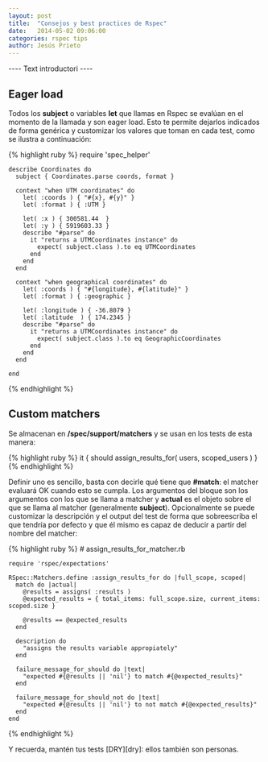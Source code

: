 ```yaml
---
layout: post
title:  "Consejos y best practices de Rspec"
date:   2014-05-02 09:06:00
categories: rspec tips
author: Jesús Prieto
---
```


---- Text introductori ----

## Eager load

Todos los **subject** o variables **let** que llamas en Rspec se evalúan en el momento de la llamada y son eager load. Esto te permite dejarlos indicados de forma genérica y customizar los valores que toman en cada test, como se ilustra a continuación:  

{% highlight ruby %}
    require 'spec_helper'

    describe Coordinates do 
      subject { Coordinates.parse coords, format }

      context "when UTM coordinates" do 
        let( :coords ) { "#{x}, #{y}" }
        let( :format ) { :UTM }

        let( :x ) { 300581.44  }
        let( :y ) { 5919603.33 }
        describe "#parse" do 
          it "returns a UTMCoordinates instance" do
            expect( subject.class ).to eq UTMCoordinates
          end
        end
      end

      context "when geographical coordinates" do 
        let( :coords ) { "#{longitude}, #{latitude}" }
        let( :format ) { :geographic }

        let( :longitude ) { -36.8079 }
        let( :latitude  ) { 174.2345 }
        describe "#parse" do 
          it "returns a UTMCoordinates instance" do
            expect( subject.class ).to eq GeographicCoordinates
          end
        end 
      end

    end
{% endhighlight %}

## Custom matchers

Se almacenan en **/spec/support/matchers** y se usan en los tests de esta manera:

{% highlight ruby %} 
    it { should assign_results_for( users, scoped_users ) }
{% endhighlight %}

Definir uno es sencillo, basta con decirle qué tiene que **#match**: el matcher evaluará OK cuando esto se cumpla. Los argumentos del bloque son los argumentos con los que se llama a matcher y **actual** es el objeto sobre el que se llama al matcher (generalmente **subject**). Opcionalmente se puede customizar la descripción y el output del test de forma que sobreescriba el que tendría por defecto y que él mismo es capaz de deducir a partir del nombre del matcher:

{% highlight ruby %} 
    # assign_results_for_matcher.rb

    require 'rspec/expectations'

    RSpec::Matchers.define :assign_results_for do |full_scope, scoped|
      match do |actual|
        @results = assigns( :results )
        @expected_results = { total_items: full_scope.size, current_items: scoped.size }

        @results == @expected_results
      end

      description do
        "assigns the results variable appropiately"
      end

      failure_message_for_should do |text|
        "expected #{@results || 'nil'} to match #{@expected_results}"
      end
     
      failure_message_for_should_not do |text|
        "expected #{@results || 'nil'} to not match #{@expected_results}"
      end
    end
{% endhighlight %}

Y recuerda, mantén tus tests [DRY][dry]: ellos también son personas.

